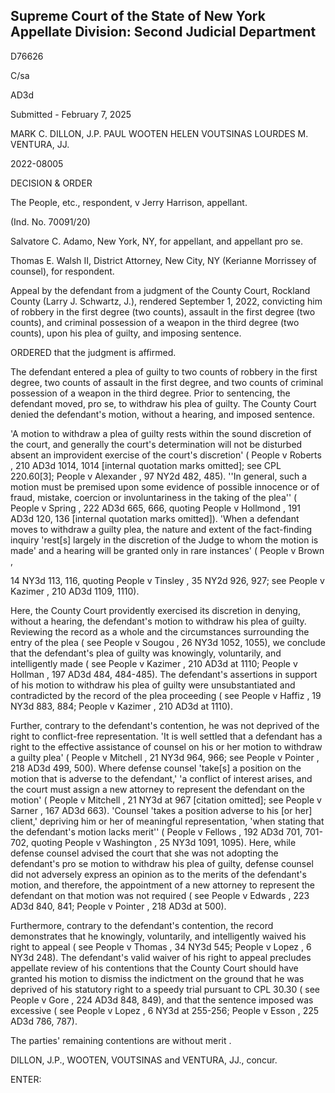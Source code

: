 ## Supreme Court of the State of New York Appellate Division: Second Judicial Department

D76626

C/sa

AD3d

Submitted - February 7, 2025

MARK C. DILLON, J.P. PAUL WOOTEN HELEN VOUTSINAS LOURDES M. VENTURA, JJ.

2022-08005

DECISION &amp; ORDER

The People, etc., respondent, v Jerry Harrison, appellant.

(Ind. No. 70091/20)

Salvatore C. Adamo, New York, NY, for appellant, and appellant pro se.

Thomas  E.  Walsh  II,  District  Attorney,  New  City,  NY  (Kerianne  Morrissey  of counsel), for respondent.

Appeal by the defendant from a judgment of the County Court, Rockland County (Larry J. Schwartz, J.), rendered September 1, 2022, convicting him of robbery in the first degree (two counts), assault in the first degree (two counts), and criminal possession of a weapon in the third degree (two counts), upon his plea of guilty, and imposing sentence.

ORDERED that the judgment is affirmed.

The defendant entered a plea of guilty to two counts of robbery in the first degree, two counts of assault in the first degree, and two counts of criminal possession of a weapon in the third degree.  Prior to sentencing, the defendant moved, pro se, to withdraw his plea of guilty.  The County Court denied the defendant's motion, without a hearing, and imposed sentence.

'A motion to withdraw a plea of guilty rests within the sound discretion of the court, and generally the court's determination will not be disturbed absent an improvident exercise of the court's discretion' ( People v Roberts , 210 AD3d 1014, 1014 [internal quotation marks omitted]; see CPL 220.60[3]; People v Alexander , 97 NY2d 482, 485).  ''In general, such a motion must be premised upon some evidence of possible innocence or of fraud, mistake, coercion or involuntariness in the taking of the plea'' ( People v Spring , 222 AD3d 665, 666, quoting People v Hollmond , 191 AD3d 120, 136 [internal quotation marks omitted]).  'When a defendant moves to withdraw a guilty plea, the nature and extent of the fact-finding inquiry 'rest[s] largely in the discretion of the Judge to whom the motion is made' and a hearing will be granted only in rare instances' ( People v Brown ,

14 NY3d 113, 116, quoting People v Tinsley , 35 NY2d 926, 927; see People v Kazimer , 210 AD3d 1109, 1110).

Here, the County Court providently exercised its discretion in denying, without a hearing, the defendant's motion to withdraw his plea of guilty.  Reviewing the record as a whole and the circumstances surrounding the entry of the plea ( see People v Sougou , 26 NY3d 1052, 1055), we conclude that the defendant's plea of guilty was knowingly, voluntarily, and intelligently made ( see People  v  Kazimer ,  210  AD3d  at  1110; People  v  Hollman ,  197  AD3d  484,  484-485).    The defendant's assertions in support of his motion to withdraw his plea of guilty were unsubstantiated and contradicted by the record of the plea proceeding ( see People v Haffiz , 19 NY3d 883, 884; People v Kazimer , 210 AD3d at 1110).

Further, contrary to the defendant's contention, he was not deprived of the right to conflict-free representation.  'It is well settled that a defendant has a right to the effective assistance of counsel on his or her motion to withdraw a guilty plea' ( People v Mitchell , 21 NY3d 964, 966; see People v Pointer , 218 AD3d 499, 500).  Where defense counsel 'take[s] a position on the motion that is adverse to the defendant,' 'a conflict of interest arises, and the court must assign a new attorney to represent the defendant on the motion' ( People v Mitchell , 21 NY3d at 967 [citation omitted]; see People v Sarner , 167 AD3d 663).  'Counsel 'takes a position adverse to his [or her] client,' depriving him or her of meaningful representation, 'when stating that the defendant's motion lacks merit'' ( People v Fellows , 192 AD3d 701, 701-702, quoting People v Washington , 25 NY3d 1091,  1095).    Here,  while  defense  counsel  advised  the  court  that  she  was  not  adopting  the defendant's pro se motion to withdraw his plea of guilty, defense counsel did not adversely express an opinion as to the merits of the defendant's motion, and therefore, the appointment of a new attorney to represent the defendant on that motion was not required ( see People v Edwards , 223 AD3d 840, 841; People v Pointer , 218 AD3d at 500).

Furthermore, contrary to the defendant's contention, the record demonstrates that he knowingly, voluntarily, and intelligently waived his right to appeal ( see People v Thomas , 34 NY3d 545; People v Lopez , 6 NY3d 248).  The defendant's valid waiver of his right to appeal precludes appellate review of his contentions that the County Court should have granted his motion to dismiss the indictment on the ground that he was deprived of his statutory right to a speedy trial pursuant to CPL 30.30 ( see People v Gore , 224 AD3d 848, 849), and that the sentence imposed was excessive ( see People v Lopez , 6 NY3d at 255-256; People v Esson , 225 AD3d 786, 787).

The parties' remaining contentions are without merit .

DILLON, J.P., WOOTEN, VOUTSINAS and VENTURA, JJ., concur.

ENTER:

<!-- image -->